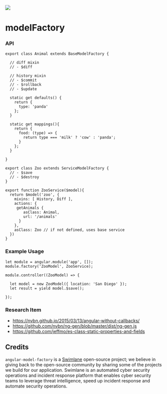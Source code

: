 ![](http://www.clker.com/cliparts/5/u/N/P/P/S/factory-hi.png)
# modelFactory 

### API 

    export class Animal extends BaseModelFactory {
    
      // diff mixin
      // - $diff
      
      // history mixin
      // - $commit
      // - $rollback
      // - $update
      
      static get defaults() {
        return {
          type: 'panda'
        };
      }
      
      static get mappings(){
        return {
          food: (type) => { 
            return type === 'milk' ? 'cow' : 'panda';
          }
        };
      }
      
    }
    
    export class Zoo extends ServiceModelFactory {
      // - $save
      // - $destroy
    }
    
    export function ZooService($model){
      return $model('zoo', {
        mixins: [ History, Diff ],
        actions: {
         getAnimals { 
            asClass: Animal,
            url: '/animals' 
          }
        },
        asClass: Zoo // if not defined, uses base service
      })
    }
  

### Example Usage 

    let module = angular.module('app', []);
    module.factory('ZooModel', ZooService);
    
    module.controller((ZooModel) => {
    
      let model = new ZooModel({ location: 'San Diego' });
      let result = yield model.$save();
      
    });


### Research Item

- https://nvbn.github.io/2015/03/13/angular-without-callbacks/
- https://github.com/nvbn/ng-gen/blob/master/dist/ng-gen.js
- https://github.com/jeffmo/es-class-static-properties-and-fields



## Credits

`angular-model-factory` is a [Swimlane](http://swimlane.com) open-source project; we believe in giving back to the open-source community by sharing some of the projects we build for our application. Swimlane is an automated cyber security operations and incident response platform that enables cyber security teams to leverage threat intelligence, speed up incident response and automate security operations.
